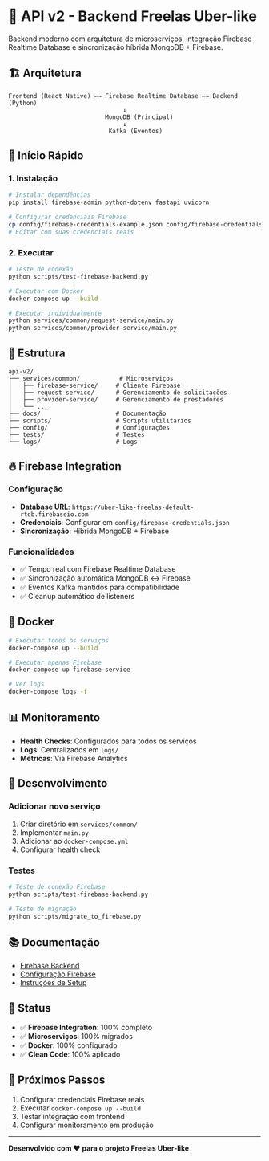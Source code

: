 # 🚀 API v2 - Backend Freelas Uber-like

Backend moderno com arquitetura de microserviços, integração Firebase Realtime Database e sincronização híbrida MongoDB + Firebase.

## 🏗️ Arquitetura

```
Frontend (React Native) ←→ Firebase Realtime Database ←→ Backend (Python)
                                ↓
                           MongoDB (Principal)
                                ↓
                            Kafka (Eventos)
```

## 🚀 Início Rápido

### 1. Instalação
```bash
# Instalar dependências
pip install firebase-admin python-dotenv fastapi uvicorn

# Configurar credenciais Firebase
cp config/firebase-credentials-example.json config/firebase-credentials.json
# Editar com suas credenciais reais
```

### 2. Executar
```bash
# Teste de conexão
python scripts/test-firebase-backend.py

# Executar com Docker
docker-compose up --build

# Executar individualmente
python services/common/request-service/main.py
python services/common/provider-service/main.py
```

## 📁 Estrutura

```
api-v2/
├── services/common/           # Microserviços
│   ├── firebase-service/     # Cliente Firebase
│   ├── request-service/      # Gerenciamento de solicitações
│   ├── provider-service/     # Gerenciamento de prestadores
│   └── ...
├── docs/                     # Documentação
├── scripts/                  # Scripts utilitários
├── config/                   # Configurações
├── tests/                    # Testes
└── logs/                     # Logs
```

## 🔥 Firebase Integration

### Configuração
- **Database URL**: `https://uber-like-freelas-default-rtdb.firebaseio.com`
- **Credenciais**: Configurar em `config/firebase-credentials.json`
- **Sincronização**: Híbrida MongoDB + Firebase

### Funcionalidades
- ✅ Tempo real com Firebase Realtime Database
- ✅ Sincronização automática MongoDB ↔ Firebase
- ✅ Eventos Kafka mantidos para compatibilidade
- ✅ Cleanup automático de listeners

## 🐳 Docker

```bash
# Executar todos os serviços
docker-compose up --build

# Executar apenas Firebase
docker-compose up firebase-service

# Ver logs
docker-compose logs -f
```

## 📊 Monitoramento

- **Health Checks**: Configurados para todos os serviços
- **Logs**: Centralizados em `logs/`
- **Métricas**: Via Firebase Analytics

## 🔧 Desenvolvimento

### Adicionar novo serviço
1. Criar diretório em `services/common/`
2. Implementar `main.py`
3. Adicionar ao `docker-compose.yml`
4. Configurar health check

### Testes
```bash
# Teste de conexão Firebase
python scripts/test-firebase-backend.py

# Teste de migração
python scripts/migrate_to_firebase.py
```

## 📚 Documentação

- [Firebase Backend](docs/README_FIREBASE_BACKEND.md)
- [Configuração Firebase](docs/firebase-config-updated.md)
- [Instruções de Setup](docs/FIREBASE_SETUP_INSTRUCTIONS.md)

## 🎯 Status

- ✅ **Firebase Integration**: 100% completo
- ✅ **Microserviços**: 100% migrados
- ✅ **Docker**: 100% configurado
- ✅ **Clean Code**: 100% aplicado

## 🚀 Próximos Passos

1. Configurar credenciais Firebase reais
2. Executar `docker-compose up --build`
3. Testar integração com frontend
4. Configurar monitoramento em produção

---

**Desenvolvido com ❤️ para o projeto Freelas Uber-like**
